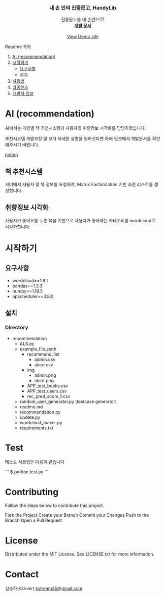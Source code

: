 
<div align="center">

  <h3 align="center">내 손 안의 진중문고, HandyLib</h3>

  <p align="center">
    진중문고를 내 손안으로!
    <br />
    <a href="https://www.notion.so/DevLib-0960a793aa544b2bbc3038d309ad2c47"><strong>개발 문서</strong></a>
    <br />
    <br />
    <a href="https://www.projectlib.tk">View Demo site</a>
  </p>
</div>

<span>Readme 목차</span>
  <ol>
    <li>
      <a href="#about-the-project">AI (recommendation)</a>
    </li>
    <li>
      <a href="#getting-started">시작하기</a>
      <ul>
        <li><a href="#prerequisites">요구사항</a></li>
        <li><a href="#installation">설치</a></li>
      </ul>
    </li>
    <li><a href="#usage">사용법</a></li>
    <li><a href="#license">라이센스</a></li>
    <li><a href="#contact">개발자 정보</a></li>
  </ol>

<!-- ABOUT THE PROJECT -->



# AI (recommendation)
AI에서는 개인별 책 추천시스템과 사용자의 취향정보 시각화를 담당하였습니다.

추천시스템 개발과정 및 보다 자세한 설명을 원하신다면 아래 링크에서 개발문서를 확인해주시기 바랍니다.

[notion](https://www.notion.so/recommender-system-e97a10b6db184d2aabb2f67b3eac3b85)

## 책 추천시스템
서버에서 사용자 및 책 정보를 요청하여, Matrix Factorization 기반 추천 리스트를 생성합니다.

## 취향정보 시각화
사용자가 좋아요를 누른 책을 기반으로 사용자가 좋아하는 카테고리를 wordcloud로 시각화합니다.

# 시작하기
## 요구사항
- wordcloud==1.8.1
- pandas==1.3.3
- numpy>=1.19.5
- apscheduler==3.8.0

## 설치
### Directory
+ recommendation
    + ALS.py
    + example_file_path
        + recommend_list
            + admin.csv
            + abcd.csv
        + img
            + admin.png
            + abcd.png
        + APP_test_books.csv
        + APP_test_users.csv
        + rec_pred_score_1.csv
    + random_user_generator.py (testcase generator)
    + readme.md
    + recommendation.py
    + update.py
    + wordcloud_maker.py
    + requirements.txt





# Test
테스트 사용법은 다음과 같습니다

'''
$ python test.py
'''

# Contributing
Follow the steps below to contribute this project.

Fork the Project
Create your Branch
Commit your Changes
Push to the Branch
Open a Pull Request

# License
Distributed under the MIT License. See LICENSE.txt for more information.


# Contact
김승하(k2river) kstream35@gmail.com

